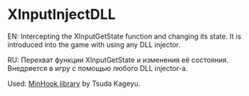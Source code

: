 # XInputInjectDLL
EN: Intercepting the XInputGetState function and changing its state. It is introduced into the game with using any DLL injector.


RU: Перехват функции XInputGetState и изменения её состояния. Внедряется в игру с помощью любого DLL injector-а.


Used: [MinHook library](https://github.com/TsudaKageyu/minhook) by Tsuda Kageyu.